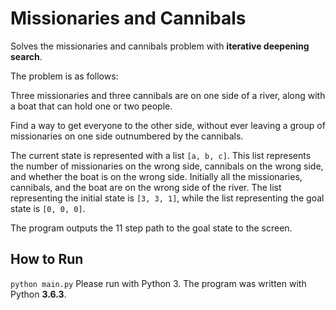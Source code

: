 # Missionaries and Cannibals

Solves the missionaries and cannibals problem with **iterative deepening search**.

The problem is as follows:

Three missionaries and three cannibals are on one side of a river,
along with a boat that can hold one or two people.

Find a way to get everyone to the other side,
without ever leaving a group of missionaries on one side outnumbered by the cannibals.

The current state is represented with a list `[a, b, c]`.
This list represents the number of missionaries on the wrong side,
cannibals on the wrong side, and whether the boat is on the wrong side.
Initially all the missionaries, cannibals, and the boat are on the wrong side of the river.
The list representing the initial state is `[3, 3, 1]`,
while the list representing the goal state is `[0, 0, 0]`.

The program outputs the 11 step path to the goal state to the screen.

## How to Run
`python main.py`
Please run with Python 3. The program was written with Python **3.6.3**.